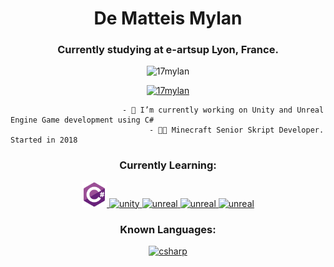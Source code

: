 <h1 align="center">De Matteis Mylan</h1>
<h3 align="center">Currently studying at e-artsup Lyon, France.</h3>

<p align="center"> <img src="https://komarev.com/ghpvc/?username=17mylan&label=Profile%20views&color=0e75b6&style=flat" alt="17mylan" /> </p>

<p align="center"> <a href="https://github.com/ryo-ma/github-profile-trophy"><img src="https://github-profile-trophy.vercel.app/?username=17mylan" alt="17mylan" /></a> </p>

                             - 🔭 I’m currently working on Unity and Unreal Engine Game development using C#
                                   - 👨‍💻 Minecraft Senior Skript Developer. Started in 2018


<h3 align="center">Currently Learning:</h3>
<p align="center"> <a href="https://www.w3schools.com/cs/" target="_blank" rel="noreferrer"> <img src="https://raw.githubusercontent.com/devicons/devicon/master/icons/csharp/csharp-original.svg" alt="csharp" width="40" height="40"/> </a> <a href="https://git-scm.com/" target="_blank" rel="noreferrer"> <a href="https://unity.com/" target="_blank" rel="noreferrer"> <img src="https://www.vectorlogo.zone/logos/unity3d/unity3d-icon.svg" alt="unity" width="40" height="40"/> </a> </a> <a href="unrealengine.com/fr" target="_blank" rel="noreferrer"> <a href="unrealengine.com/fr" target="_blank" rel="noreferrer"> <img src="https://upload.wikimedia.org/wikipedia/commons/d/da/Unreal_Engine_Logo.svg" alt="unreal" width="40" height="40"/> </a> <a href="https://git-scm.com/" target="_blank" rel="noreferrer"> <a href="https://www.autodesk.fr/products/maya/overview?term=1-YEAR&tab=subscription" target="_blank" rel="noreferrer"> <img src="https://www.altam.fr/wp-content/uploads/2021/10/autodesk-maya-small-social-400.png" alt="unreal" width="40" height="40"/> </a> <a href="https://git-scm.com/" target="_blank" rel="noreferrer"> <a href="https://www.adobe.com/fr/products/photoshop.html" target="_blank" rel="noreferrer"> <img src="https://seeklogo.com/images/P/photoshop-2020-logo-37B02055A4-seeklogo.com.png" alt="unreal" width="40" height="40"/> </a> </p>

<h3 align="center">Known Languages:</h3>
<p align="center"> <a href="https://github.com/SkriptLang" target="_blank" rel="noreferrer"> <img src="https://user-images.githubusercontent.com/24407938/43425610-d4c6475c-945b-11e8-809d-29136b617808.png" alt="csharp" width="40" height="40"/> </a> </p>
